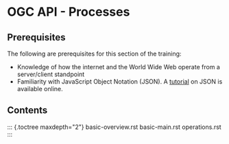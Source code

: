 # OGC API - Processes

## Prerequisites

The following are prerequisites for this section of the training:

-   Knowledge of how the internet and the World Wide Web operate from a
    server/client standpoint
-   Familiarity with JavaScript Object Notation (JSON). A
    [tutorial](https://www.w3schools.com/js/js_json_intro.asp) on JSON
    is available online.

## Contents

::: {.toctree maxdepth="2"}
basic-overview.rst basic-main.rst operations.rst
:::
